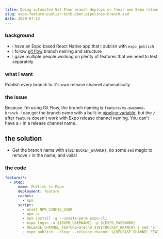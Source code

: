 ```yaml
---
title: Doing automated Git Flow branch deploys on their own Expo release channels with Bitbucket Pipelines
slug: expo-feature-publish-bitbucket-pipelines-branch-sed
date: 2020-07-23
---
```


### background

- I have an Expo based React Native app that i publish with `expo publish`
- I follow [git flow](https://www.atlassian.com/git/tutorials/comparing-workflows/gitflow-workflow) branch naming and structure
- I gave multiple people working on plenty of features that we need to test separately

### what i want

Publish every branch to it's own release channel automatically

### the issue

Because i'm using Git Flow, the branch naming is `feature/my-awesome-branch`. I can get the branch name with a built-in [pipeline variable](https://support.atlassian.com/bitbucket-cloud/docs/variables-in-pipelines/), but the `/` after `feature` doesn't work with Expo release channel naming. You can't have a `/` in a release channel name..

## the solution

- Get the branch name with `${BITBUCKET_BRANCH}`, do some `sed` magic to remove `/` in the name, and voila!

### the code

```yml
feature/*:
  - step:
      name: Publish to Expo
      deployment: feature
      caches:
        - npm
      script:
        - unset NPM_CONFIG_USER
        - npm ci
        - npm install -g --unsafe-perm expo-cli
        - expo login -u ${EXPO_USERNAME} -p ${EXPO_PASSWORD}
        - RELEASE_CHANNEL_FEATURE=$(echo ${BITBUCKET_BRANCH} | sed 's|feature/|feature_|')
        - expo publish --clear --release-channel ${RELEASE_CHANNEL_FEATURE} # RELEASE_CHANNEL is a based on branch name (feature/my-feature => feature_my-feature)
```

